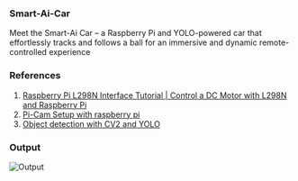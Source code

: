 ### Smart-Ai-Car

Meet the Smart-Ai Car – a Raspberry Pi and YOLO-powered car that effortlessly tracks and follows a ball for an immersive and dynamic remote-controlled experience

### References 

1) [ Raspberry Pi L298N Interface Tutorial | Control a DC Motor with L298N and Raspberry Pi ](https://www.electronicshub.org/raspberry-pi-l298n-interface-tutorial-control-dc-motor-l298n-raspberry-pi/)
2) [ Pi-Cam Setup with raspberry pi](https://projects.raspberrypi.org/en/projects/getting-started-with-picamera)
3) [ Object detection with CV2 and YOLO ](https://www.youtube.com/watch?v=GRtgLlwxpc4)

### Output 


![Output](https://github.com/SadhaSivamx/Smart-Ai-Car/assets/106687593/d45f6c26-7714-4704-b3e9-4345e008bb9b)
